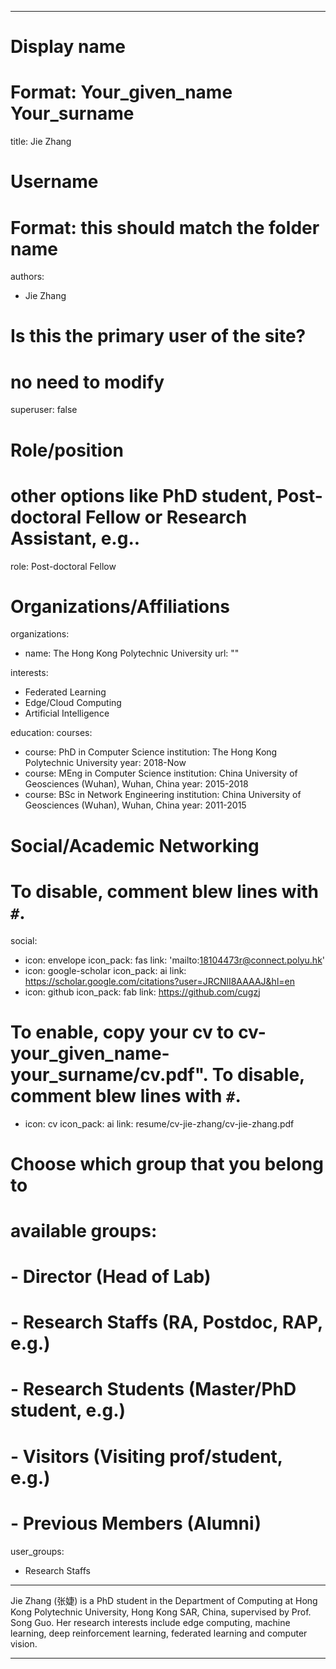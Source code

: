 
---
# Display name
# Format: Your_given_name Your_surname 
title: Jie Zhang

# Username
# Format: this should match the folder name
authors:
- Jie Zhang

# Is this the primary user of the site?
# no need to modify 
superuser: false

# Role/position
# other options like PhD student, Post-doctoral Fellow or Research Assistant, e.g..
role: Post-doctoral Fellow

# Organizations/Affiliations
organizations:
- name: The Hong Kong Polytechnic University
  url: ""

interests:
- Federated Learning
- Edge/Cloud Computing
- Artificial Intelligence

education:
  courses:
  - course: PhD in Computer Science
    institution: The Hong Kong Polytechnic University
    year: 2018-Now
  - course: MEng in Computer Science
    institution: China University of Geosciences (Wuhan), Wuhan, China
    year: 2015-2018
  - course: BSc in Network Engineering
    institution: China University of Geosciences (Wuhan), Wuhan, China
    year: 2011-2015

# Social/Academic Networking
# To disable, comment blew lines with `#`.
social:
- icon: envelope
  icon_pack: fas
  link: 'mailto:18104473r@connect.polyu.hk'
- icon: google-scholar
  icon_pack: ai
  link: https://scholar.google.com/citations?user=JRCNlI8AAAAJ&hl=en
- icon: github
  icon_pack: fab
  link: https://github.com/cugzj

# To enable, copy your cv to cv-your_given_name-your_surname/cv.pdf". To disable, comment blew lines with `#`.
- icon: cv
  icon_pack: ai
  link: resume/cv-jie-zhang/cv-jie-zhang.pdf

# Choose which group that you belong to
#  available groups:
#  - Director (Head of Lab)
#  - Research Staffs (RA, Postdoc, RAP, e.g.)
#  - Research Students (Master/PhD student, e.g.)
#  - Visitors (Visiting prof/student, e.g.)
#  - Previous Members (Alumni)
user_groups:
- Research Staffs
---

Jie Zhang (张婕) is a PhD student in the Department of Computing at Hong Kong Polytechnic University, Hong Kong SAR, China, supervised by Prof. Song Guo. Her research interests include edge computing, machine learning, deep reinforcement learning, federated learning and computer vision.


---

